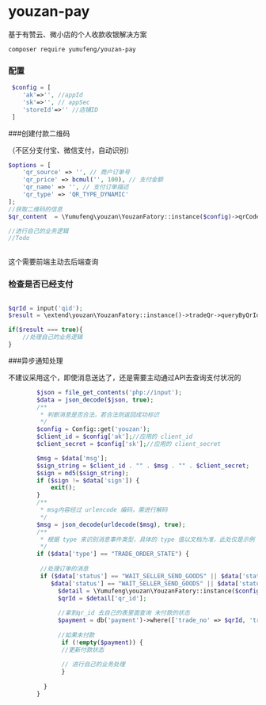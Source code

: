# youzan-pay
基于有赞云、微小店的个人收款收银解决方案

```composer require yumufeng/youzan-pay```

### 配置

```php
 $config = [
    'ak'=>'', //appId
    'sk'=>'', // appSec
    'storeId'=>'' //店铺ID
 ]
```
###创建付款二维码

（不区分支付宝、微信支付，自动识别）

```php
$options = [
    'qr_source' => '', // 商户订单号
    'qr_price' => bcmul('', 100), // 支付金额
    'qr_name' => '', // 支付订单描述
    'qr_type' => 'QR_TYPE_DYNAMIC'
];
//获取二维码的信息
$qr_content  = \Yumufeng\youzan\YouzanFatory::instance($config)->qrCode->create($options);

//进行自己的业务逻辑
//Todo
        
```        

这个需要前端主动去后端查询

### 检查是否已经支付
```php

$qrId = input('qid');
$result = \extend\youzan\YouzanFatory::instance()->tradeQr->queryByQrId($qrId);

if($result === true){
    //处理自己的业务逻辑
}

```

###异步通知处理

不建议采用这个，即使消息送达了，还是需要主动通过API去查询支付状况的
```php
        $json = file_get_contents('php://input');
        $data = json_decode($json, true);
        /**
         * 判断消息是否合法，若合法则返回成功标识
         */
        $config = Config::get('youzan');
        $client_id = $config['ak'];//应用的 client_id
        $client_secret = $config['sk'];//应用的 client_secret

        $msg = $data['msg'];
        $sign_string = $client_id . "" . $msg . "" . $client_secret;
        $sign = md5($sign_string);
        if ($sign != $data['sign']) {
            exit();
        }
        /**
         * msg内容经过 urlencode 编码，需进行解码
         */
        $msg = json_decode(urldecode($msg), true);
        /**
         * 根据 type 来识别消息事件类型，具体的 type 值以文档为准，此处仅是示例
         */
        if ($data['type'] == "TRADE_ORDER_STATE") {
        
         //处理订单的消息
         if ($data['status'] == "WAIT_SELLER_SEND_GOODS" || $data['status'] == "TRADE_SUCCESS") {
            $data['status'] == "WAIT_SELLER_SEND_GOODS" || $data['status'] == "TRADE_SUCCESS") {
              $detail = \Yumufeng\youzan\YouzanFatory::instance($config)->tradeDetail->getQrDetailByTid($data['id']);
              $qrId = $detail['qr_id'];
              
              //拿到qr_id 去自己的表里面查询 未付款的状态
              $payment = db('payment')->where(['trade_no' => $qrId, 'trade_status' => 0])->find();  
              
              //如果未付款
               if (!empty($payment)) {
               //更新付款状态
               
               // 进行自己的业务处理
               }
                    
          }
        }

```